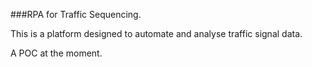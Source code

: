 ###RPA for Traffic Sequencing.

This is a platform designed to automate and analyse traffic signal data.

A POC at the moment.
